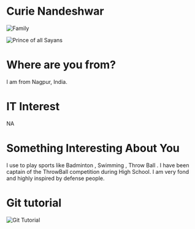 # Curie Nandeshwar
![Family](images/family.jpg "Family")

![Prince of all Sayans](images/vegeta.jpg "Vegeta")

# Where are you from?

I am from Nagpur, India.

# IT Interest

NA
# Something Interesting About You

I use to play sports like Badminton , Swimming , Throw Ball . I have been captain of the ThrowBall competition during High School. I am very fond and highly inspired by  defense people.

# Git tutorial

![Git Tutorial](testFolder/b1.jpg "Result")
